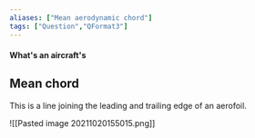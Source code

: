 ```yaml
---
aliases: ["Mean aerodynamic chord"]
tags: ["Question","QFormat3"]
---
```


#### What's an aircraft's
## Mean chord
This is a line joining the leading and trailing edge of an aerofoil.

![[Pasted image 20211020155015.png]]